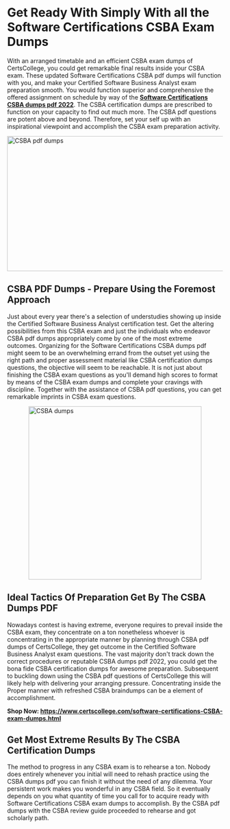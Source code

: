 <h1><strong>Get Ready With Simply With all the Software Certifications CSBA Exam Dumps&nbsp;</strong></h1>
<p><span style="font-weight: 400;">With an arranged timetable and an efficient  CSBA exam dumps of CertsCollege, you could get remarkable final results inside your CSBA exam. These updated Software Certifications CSBA pdf dumps will function with you, and make your Certified Software Business Analyst exam preparation smooth. You would function superior and comprehensive the offered assignment on schedule by way of the <strong><a href="https://www.certscollege.com/software-certifications-CSBA-exam-dumps.html">Software Certifications CSBA dumps pdf 2022</a></strong>. The CSBA certification dumps are prescribed to function on your capacity to find out much more. The  CSBA pdf questions are potent above and beyond. Therefore, set your self up with an inspirational viewpoint and accomplish the CSBA exam preparation activity.&nbsp;</span></p>
<p><span style="font-weight: 400;"><img style="display: block; margin-left: auto; margin-right: auto;" src="https://i.ibb.co/CPDK3ps/Yellow-and-Blue-Initiative-Blog-Banner.png" alt="CSBA pdf dumps" width="559" height="315" /></span></p>
<h2><strong>CSBA PDF Dumps - Prepare Using the Foremost Approach</strong></h2>
<p><span style="font-weight: 400;">Just about every year there's a selection of understudies showing up inside the Certified Software Business Analyst certification test. Get the altering possibilities from this CSBA exam and just the individuals who endeavor CSBA pdf dumps appropriately come by one of the most extreme outcomes. Organizing for the Software Certifications CSBA dumps pdf might seem to be an overwhelming errand from the outset yet using the right path and proper assessment material like CSBA certification dumps questions, the objective will seem to be reachable. It is not just about finishing the CSBA exam questions as you'll demand high scores to format by means of the CSBA exam dumps and complete your cravings with discipline. Together with the assistance of CSBA pdf questions, you can get remarkable imprints in CSBA exam questions.</span></p>
<p><span style="font-weight: 400;"><a href="https://tinyurl.com/4wspmnky"><img style="display: block; margin-left: auto; margin-right: auto;" src="https://i.ibb.co/9tMrhdY/Teacher-Appreciation-Invitation.png" alt="CSBA dumps " width="404" height="404" /></a></span></p>
<h2><strong>Ideal Tactics Of Preparation Get By The CSBA Dumps PDF</strong></h2>
<p><span style="font-weight: 400;">Nowadays contest is having extreme, everyone requires to prevail inside the CSBA exam, they concentrate on a ton nonetheless whoever is concentrating in the appropriate manner by planning through CSBA pdf dumps of CertsCollege, they get outcome in the Certified Software Business Analyst exam questions. The vast majority don't track down the correct procedures or reputable CSBA dumps pdf 2022, you could get the bona fide CSBA certification dumps for awesome preparation. Subsequent to buckling down using the  CSBA pdf questions of CertsCollege this will likely help with delivering your arranging pressure. Concentrating inside the Proper manner with refreshed CSBA braindumps can be a element of accomplishment.</span></p>
<p><span style="font-weight: 400;"><strong>Shop Now: <a href="https://www.certscollege.com/software-certifications-CSBA-exam-dumps.html">https://www.certscollege.com/software-certifications-CSBA-exam-dumps.html</a></strong></span></p>
<h2><strong>Get Most Extreme Results By The CSBA Certification Dumps</strong></h2>
<p><span style="font-weight: 400;">The method to progress in any CSBA exam is to rehearse a ton. Nobody does entirely whenever you initial will need to rehash practice using the CSBA dumps pdf you can finish it without the need of any dilemma. Your persistent work makes you wonderful in any CSBA field. So it eventually depends on you what quantity of time you call for to acquire ready with Software Certifications CSBA exam dumps to accomplish. By the CSBA pdf dumps with the CSBA review guide proceeded to rehearse and got scholarly path.</span></p>
